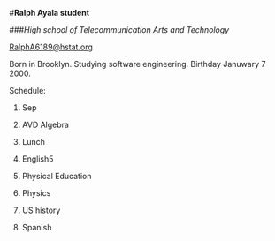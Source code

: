 #**Ralph Ayala student**

###_High school of Telecommunication Arts and Technology_

RalphA6189@hstat.org

Born in Brooklyn. Studying software engineering. Birthday Januwary 7 2000. 

Schedule:

1. Sep 

2. AVD Algebra 

3. Lunch 

4. English5 

5. Physical Education

6. Physics 

7. US history 

8. Spanish